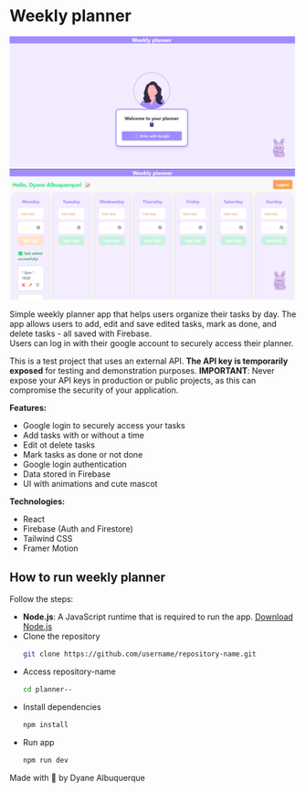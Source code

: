 # Weekly planner

<img src="src/assets/login.png" alt="Login" width="500"/>
<img src="src/assets/planner.png" alt="Login" width="500"/>


Simple weekly planner app that helps users organize their tasks by day.
The app allows users to add, edit and save edited tasks, mark as done, and delete tasks - all saved with Firebase.  
Users can log in with their google account to securely access their planner.

This is a test project that uses an external API. **The API key is temporarily exposed** for testing and demonstration purposes. 
**IMPORTANT**: Never expose your API keys in production or public projects, as this can compromise the security of your application.

**Features:**
- Google login to securely access your tasks
- Add tasks with or without a time 
- Edit ot delete tasks 
- Mark tasks as done or not done
- Google login authentication
- Data stored in Firebase
- UI with animations and cute mascot

**Technologies:**
- React
- Firebase (Auth and Firestore)
- Tailwind CSS
- Framer Motion

## How to run weekly planner

Follow the steps:

- **Node.js**: A JavaScript runtime that is required to run the app. [Download Node.js](https://nodejs.org/)
- Clone the repository
   ```bash
   git clone https://github.com/username/repository-name.git
- Access repository-name
    ```bash
   cd planner--
- Install dependencies 
    ```bash
   npm install 
- Run app 
    ```bash
    npm run dev   
Made with 💜 by Dyane Albuquerque 
